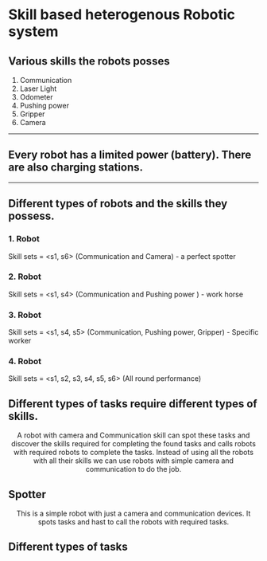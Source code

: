 # Skill based heterogenous Robotic system

## Various skills the robots posses

1. Communication
2. Laser Light
3. Odometer
4. Pushing power
5. Gripper
6. Camera
----
## Every robot has a limited power (battery). There are also charging stations.
----
## Different types of robots and the skills they possess.

### 1. Robot
Skill sets = <s1, s6> (Communication and Camera) - a perfect spotter
### 2. Robot
Skill sets = <s1, s4> (Communication and Pushing power ) - work horse
### 3. Robot
Skill sets = <s1, s4, s5> (Communication, Pushing power, Gripper) - Specific worker
### 4. Robot
Skill sets = <s1, s2, s3, s4, s5, s6> (All round performance)

## Different types of tasks require different types of skills.
<center>
A robot with camera and Communication skill can spot these tasks and discover the skills required for completing the found tasks and calls robots with required robots to complete the tasks. Instead of using all the robots with all their skills we can use robots with simple camera and communication to do the job.</center>

## Spotter

<center>
This is a simple robot with just a camera and communication devices. It spots tasks and hast to call the robots with required tasks.
</center>


## Different types of tasks
